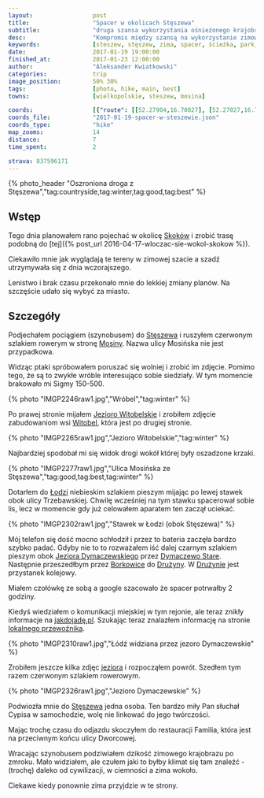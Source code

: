 ```yaml
---
layout:                 post
title:                  "Spacer w okolicach Stęszewa"
subtitle:               "druga szansa wykorzystania ośnieżonego krajobrazu"
desc:                   "Kompromis między szansą na wykorzystanie zimowego krajobrazu w okolicy a małą ilością czasu. Podjechałem pociągiem do Stęszewa w okolice Wielkopolskiego Parku Narodowego."
keywords:               [steszew, stęszew, zima, spacer, ścieżka, park, las, wielkopolski park narodowy, mosina]
date:                   2017-01-19 19:00:00
finished_at:            2017-01-23 12:00:00
author:                 "Aleksander Kwiatkowski"
categories:             trip
image_position:         50% 30%
tags:                   [photo, hike, main, best]
towns:                  [wielkopolskie, steszew, mosina]

coords:                 [{"route": [[52.27904,16.70827], [52.27027,16.72002], [52.25845,16.74989], [52.26065,16.74740], [52.26541,16.74994], [52.26654,16.73329]], "type": "hike"}]
coords_file:            "2017-01-19-spacer-w-steszewie.json"
coords_type:            "hike"
map_zooms:              14
distance:               7
time_spent:             2

strava: 837596171
---
```


[wiki-witobel]: https://pl.wikipedia.org/wiki/Witobel
[wiki-jez-witobelskie]: https://pl.wikipedia.org/wiki/Jezioro_Witobelskie
[wiki-jez-dymaczewskie]: https://pl.wikipedia.org/wiki/Jezioro_Dymaczewskie
[wiki-skoki]: https://pl.wikipedia.org/wiki/Skoki_(powiat_w%C4%85growiecki)
[wiki-steszew]: https://pl.wikipedia.org/wiki/St%C4%99szew
[wiki-mosina]: https://pl.wikipedia.org/wiki/Mosina
[wiki-lodz]: https://pl.wikipedia.org/wiki/%C5%81%C3%B3d%C5%BA_(wie%C5%9B_w_powiecie_pozna%C5%84skim)
[wiki-druzyna]: https://pl.wikipedia.org/wiki/Dru%C5%BCyna_(wojew%C3%B3dztwo_wielkopolskie)
[wiki-borkowice]: https://pl.wikipedia.org/wiki/Borkowice_(wojew%C3%B3dztwo_wielkopolskie)
[wiki-dymaczewo-stare]: https://pl.wikipedia.org/wiki/Dymaczewo_Stare

[jakdojade]: http://poznan.jakdojade.pl
[mosina-komunikacja]: http://www.zukmosina.pl/dzial-transportu-osobowego/rozklad-jazdy/

{% photo_header "Oszroniona droga z Stęszewa","tag:countryside,tag:winter,tag:good,tag:best" %}

Wstęp
-----

Tego dnia planowałem rano pojechać w okolicę [Skoków][wiki-skoki] i
zrobić trasę podobną do [tej]({% post_url 2016-04-17-wloczac-sie-wokol-skokow %}).

Ciekawiło mnie jak wyglądają te tereny w zimowej szacie a szadź utrzymywała się z dnia
wczorajszego.

Lenistwo i brak czasu przekonało mnie do lekkiej zmiany planów. Na szczęście
udało się wybyć za miasto.

Szczegóły
---------

Podjechałem pociągiem (szynobusem) do [Stęszewa][wiki-steszew] i ruszyłem
czerwonym szlakiem rowerym w stronę [Mosiny][wiki-mosina]. Nazwa ulicy
Mosińska nie jest przypadkowa.

Widząc ptaki spróbowałem poruszać się wolniej i zrobić im zdjęcie. Pomimo
tego, że są to zwykłe wróble interesująco sobie siedziały. W tym momencie
brakowało mi Sigmy 150-500.

{% photo "IMGP2246raw1.jpg","Wróbel","tag:winter" %}

Po prawej stronie mijałem [Jezioro Witobelskie][wiki-jez-witobelskie] i
zrobiłem zdjęcie zabudowaniom wsi [Witobel][wiki-witobel], która jest po
drugiej stronie.

{% photo "IMGP2265raw1.jpg","Jezioro Witobelskie","tag:winter" %}

Najbardziej spodobał mi się widok drogi wokół której były oszadzone krzaki.

{% photo "IMGP2277raw1.jpg","Ulica Mosińska ze Stęszewa","tag:good,tag:best,tag:winter" %}

Dotarłem do [Łodzi][wiki-lodz] niebieskim szlakiem pieszym
mijając po lewej stawek obok ulicy Trzebawskiej.
Chwilę wcześniej na tym stawku spacerował sobie lis, lecz w momencie gdy już
celowałem aparatem ten zaczął uciekać.

{% photo "IMGP2302raw1.jpg","Stawek w Łodzi (obok Stęszewa)" %}

Mój telefon się dość mocno schłodził i przez to bateria zaczęła bardzo szybko
padać. Gdyby nie to to rozważałem iść dalej czarnym szlakiem pieszym obok
[Jeziora Dymaczewskiego][wiki-jez-dymaczewskie] przez
[Dymaczewo Stare][wiki-dymaczewo-stare]. Następnie przeszedłbym przez
[Borkowice][wiki-borkowice] do [Drużyny][wiki-druzyna].
W [Drużynie][wiki-druzyna] jest przystanek kolejowy.

Miałem czołówkę ze sobą a google szacowało że spacer potrwałby 2 godziny.

Kiedyś wiedziałem o komunikacji miejskiej w tym rejonie, ale teraz znikły
informacje na [jakdojadę.pl][jakdojade]. Szukając teraz znalazłem
informację na stronie [lokalnego przewoźnika][mosina-komunikacja].



{% photo "IMGP2310raw1.jpg","Łódź widziana przez jezoro Dymaczewskie" %}

Zrobiłem jeszcze kilka zdjęc [jeziora][wiki-jez-dymaczewskie] i rozpocząłem
powrót. Szedłem tym razem czerwonym szlakiem rowerowym.

{% photo "IMGP2326raw1.jpg","Jezioro Dymaczewskie" %}

Podwiozła mnie do [Stęszewa][wiki-steszew] jedna osoba. Ten bardzo miły Pan słuchał
Cypisa w samochodzie, wolę nie linkować do jego twórczości.

Mając trochę czasu do odjazdu skoczyłem do restauracji Familia, która jest
na przeciwnym końcu ulicy Dworcowej.

Wracając szynobusem podziwiałem dzikość zimowego krajobrazu po zmroku. Mało widziałem,
ale czułem jaki to byłby klimat się tam znaleźć - (trochę) daleko od cywilizacji,
w ciemności a zima wokoło.

Ciekawe kiedy ponownie zima przyjdzie w te strony.
